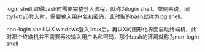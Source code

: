 
login shell:取得bash时需要完整登入流程，就称为login shell。举例来说，同tty1~tty6登入时，需要输入用户名和密码，此时取的bash就称为log shell。










non-login shell:以X windows登入linux后，再以X的图形化界面启动终端机，此时那个终端机并不需要再次输入用户名和密码，那个bash的环境就称为non-login shell
